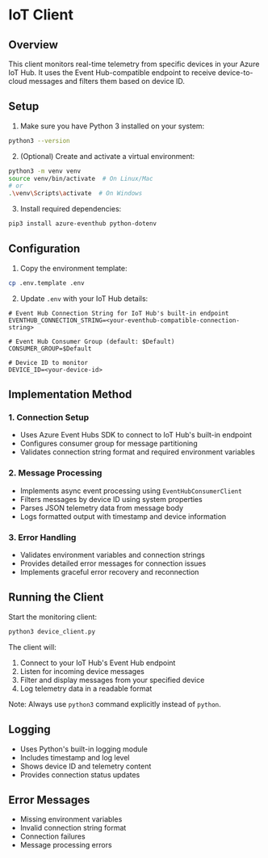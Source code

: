# IoT Client

## Overview
This client monitors real-time telemetry from specific devices in your Azure IoT Hub. It uses the Event Hub-compatible endpoint to receive device-to-cloud messages and filters them based on device ID.

## Setup

1. Make sure you have Python 3 installed on your system:
```bash
python3 --version
```

2. (Optional) Create and activate a virtual environment:
```bash
python3 -m venv venv
source venv/bin/activate  # On Linux/Mac
# or
.\venv\Scripts\activate  # On Windows
```

3. Install required dependencies:
```bash
pip3 install azure-eventhub python-dotenv
```

## Configuration

1. Copy the environment template:
```bash
cp .env.template .env
```

2. Update `.env` with your IoT Hub details:
```plaintext
# Event Hub Connection String for IoT Hub's built-in endpoint
EVENTHUB_CONNECTION_STRING=<your-eventhub-compatible-connection-string>

# Event Hub Consumer Group (default: $Default)
CONSUMER_GROUP=$Default

# Device ID to monitor
DEVICE_ID=<your-device-id>
```

## Implementation Method

### 1. Connection Setup
- Uses Azure Event Hubs SDK to connect to IoT Hub's built-in endpoint
- Configures consumer group for message partitioning
- Validates connection string format and required environment variables

### 2. Message Processing
- Implements async event processing using `EventHubConsumerClient`
- Filters messages by device ID using system properties
- Parses JSON telemetry data from message body
- Logs formatted output with timestamp and device information

### 3. Error Handling
- Validates environment variables and connection strings
- Provides detailed error messages for connection issues
- Implements graceful error recovery and reconnection

## Running the Client

Start the monitoring client:
```bash
python3 device_client.py
```

The client will:
1. Connect to your IoT Hub's Event Hub endpoint
2. Listen for incoming device messages
3. Filter and display messages from your specified device
4. Log telemetry data in a readable format

Note: Always use `python3` command explicitly instead of `python`.

## Logging
- Uses Python's built-in logging module
- Includes timestamp and log level
- Shows device ID and telemetry content
- Provides connection status updates

## Error Messages
- Missing environment variables
- Invalid connection string format
- Connection failures
- Message processing errors

